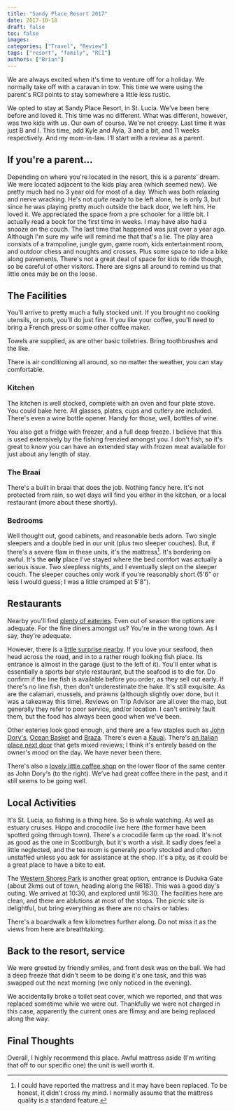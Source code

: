 ```yaml
---
title: "Sandy Place Resort 2017"
date: 2017-10-18
draft: false
toc: false
images:
categories: ["Travel", "Review"]
tags: ["resort", "family", "RCI"]
authors: ["Brian"]
---
```


We are always excited when it's time to venture off for a holiday. We normally take off with a caravan in tow. This time we were using the parent's RCI points to stay somewhere a little less rustic. 

<!--more-->

We opted to stay at Sandy Place Resort, in St. Lucia. We've been here before and loved it. This time was no different. What was different, however, was two kids with us. Our own of course. We're not creepy. Last time it was just B and I. This time, add Kyle and Ayla, 3 and a bit, and 11 weeks respectively. And my mom-in-law. I'll start with a review as a parent.

## If you're a parent...

Depending on where you're located in the resort, this is a parents' dream. We were located adjacent to the kids play area (which seemed new). We pretty much had no 3 year old for most of a day. Which was both relaxing and nerve wracking. He's not _quite_ ready to be left alone, he is only 3, but since he was playing pretty much outside the back door, we left him. He loved it. We appreciated the space from a pre schooler for a little bit. I actually read a book for the first time in weeks. I may have also had a snooze on the couch. The last time that happened was just over a year ago. Although I'm sure my wife will remind me that that's a lie. The play area consists of a trampoline, jungle gym, game room, kids entertainment room, and outdoor chess and noughts and crosses. Plus some space to ride a bike along pavements. There's not a great deal of space for kids to ride though, so be careful of other visitors. There are signs all around to remind us that little ones may be on the loose.

## The Facilities

You'll arrive to pretty much a fully stocked unit. If you brought no cooking utensils, or pots, you'll do just fine. If you like your coffee, you'll need to bring a French press or some other coffee maker. 

Towels are supplied, as are other basic toiletries. Bring toothbrushes and the like. 

There is air conditioning all around, so no matter the weather, you can stay comfortable. 

### Kitchen

The kitchen is well stocked, complete with an oven and four plate stove. You could bake here. All glasses, plates, cups and cutlery are included. There's even a wine bottle opener. Handy for those, well, bottles of wine. 

You also get a fridge with freezer, and a full deep freeze. I believe that this is used extensively by the fishing frenzied amongst you. I don't fish, so it's great to know you can have an extended stay with frozen meat available for just about any length of stay.

### The Braai

There's a built in braai that does the job. Nothing fancy here. It's not protected from rain, so wet days will find you either in the kitchen, or a local restaurant (more about these shortly).

### Bedrooms

Well thought out, good cabinets, and reasonable beds adorn. Two single sleepers and a double bed in our unit (plus two sleeper couches). But, if there's a severe flaw in these units, it's the mattress[^1]. It's bordering on awful. It's the **only** place I've stayed where the bed comfort was actually a serious issue. Two sleepless nights, and I eventually slept on the sleeper couch. The sleeper couches only work if you're reasonably short (5'6” or less I would guess; I was a little cramped at 5'8”).

## Restaurants

Nearby you'll find [plenty of eateries](https://www.tripadvisor.co.za/Restaurants-g312636-St_Lucia_KwaZulu_Natal.html). Even out of season the options are adequate. For the fine diners amongst us? You're in the wrong town. As I say, they're adequate.

However, there is a [little surprise nearby](https://www.tripadvisor.co.za/Restaurant_Review-g312636-d3464420-Reviews-Fishermans_Restaurant_Pub-St_Lucia_KwaZulu_Natal.html). If you love your seafood, then head across the road, and in to a rather rough looking fish place. Its entrance is almost in the garage (just to the left of it). You'll enter what is essentially a sports bar style restaurant, but the seafood is to die for. Do confirm if the line fish is available before you order, as they sell out early. If there's no line fish, then don't underestimate the hake. It's still exquisite. As are the calamari, mussels, and prawns (although slightly over done, but it was a takeaway this time). Reviews on Trip Advisor are all over the map, but generally they refer to poor service, and/or location. I can't entirely fault them, but the food has always been good when we've been.

Other eateries look good enough, and there are a few staples such as [John Dory's](https://www.johndorys.co.za), [Ocean Basket](https://oceanbasket.com) and [Braza](http://www.brazasa.co.za). There's even a [Kauai](http://www.kauai.co.za). There's [an Italian place next door](http://www.amazululodge.com) that gets mixed reviews; I think it's entirely based on the owner's mood on the day. We have never been there.

There's also a [lovely little coffee shop](https://www.facebook.com/Thyme-Square-Coffee-Gift-Shop-236352646399059/) on the lower floor of the same center as John Dory's (to the right). We've had great coffee there in the past, and it still seems to be going well.

## Local Activities

It's St. Lucia, so fishing is a thing here. So is whale watching. As well as estuary cruises. Hippo and crocodile live here (the former have been spotted going through town). There's a crocodile farm up the road. It's not as good as the one in Scottburgh, but it's worth a visit. It sadly does feel a little neglected, and the tea room is generally poorly stocked and often unstaffed unless you ask for assistance at the shop. It's a pity, as it could be a great place to have a bite to eat.

The [Western Shores Park](https://isimangaliso.com/jewel/western-shores-and-charters-creek/) is another great option, entrance is Duduka Gate (about 2kms out of town, heading along the R618). This was a good day's outing. We arrived at 10:30, and explored until 16:30. The facilities here are clean, and there are ablutions at most of the stops. The picnic site is delightful, but bring everything as there are no chairs or tables. 

There's a boardwalk a few kilometres further along. Do not miss it as the views from here are breathtaking.

## Back to the resort, service

We were greeted by friendly smiles, and front desk was on the ball. We had a deep freeze that didn't seem to be doing it's one task, and this was swapped out the next morning (we only noticed in the evening). 

We accidentally broke a toilet seat cover, which we reported, and that was replaced sometime while we were out. Thankfully we were not charged in this case, apparently the current ones are flimsy and are being replaced along the way.

## Final Thoughts

Overall, I highly recommend this place. Awful mattress aside (I'm writing that off to our specific one) the unit is well worth it.

[^1]: I could have reported the mattress and it may have been replaced. To be honest, it didn't cross my mind. I normally assume that the mattress quality is a standard feature.
